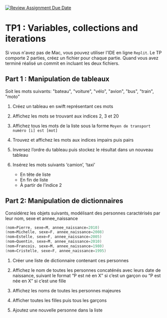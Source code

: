 [![Review Assignment Due Date](https://classroom.github.com/assets/deadline-readme-button-24ddc0f5d75046c5622901739e7c5dd533143b0c8e959d652212380cedb1ea36.svg)](https://classroom.github.com/a/bKSAIVO0)
# TP1 : Variables, collections and iterations 
Si vous n'avez pas de Mac, vous pouvez utiliser l'IDE en ligne `Replit`. 
Le TP comporte 2 parties, créez un fichier pour chaque partie. Quand vous avez terminé réalisé un commit en incluant les deux fichiers.

## Part 1 : Manipulation de tableaux

Soit les mots suivants: "bateau", "voiture", "vélo", "avion", "bus", "train", "moto”

1. Créez un tableau en swift représentant ces mots 

2. Affichez les mots se trouvant aux indices 2, 3 et 20

3. Affichez tous les mots de la liste sous la forme `Moyen de transport numéro [i] est [mot]`
 
4. Trouvez et affichez les mots aux indices impairs puis pairs 

6. Inversez l’ordre du tableau puis stockez le résultat dans un nouveau tableau

7. Insérez les mots suivants ‘camion’, ‘taxi’ 
    - En tête de liste 
    - En fin de liste 
    - À partir de l’indice 2


## Part 2: Manipulation de dictionnaires

Considérez les objets suivants, modélisant des personnes caractérisés par leur nom, sexe et annee_naissance

```swift
(nom=Pierre, sexe=M, annee_naissance=2010)
(nom=Michelle, sexe=F, annee_naissance=2008)
(nom=Estelle, sexe=F, annee_naissance=2005)
(nom=Quentin, sexe=M, annee_naissance=2010)
(nom=Francois, sexe=M, annee_naissance=1980)
(nom=Cristelle, sexe=F, annee_naissance=1995)
````

1. Créer une liste de dictionnaire contenant ces personnes 

2. Affichez le nom de toutes les personnes concaténés avec leurs date de naissance, suivant le format “P est né en X” si c’est un garçon ou “P est née en X” si c’est une fille 

3. Affichez les noms de toutes les personnes majeures 

4. Afficher toutes les filles puis tous les garçons 

5. Ajoutez une nouvelle personne dans la liste 
